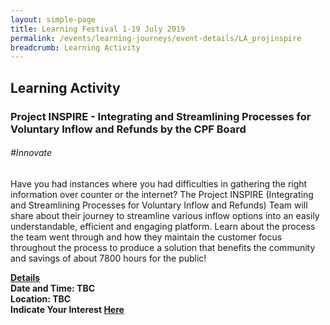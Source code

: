 ```yaml
---
layout: simple-page
title: Learning Festival 1-19 July 2019
permalink: /events/learning-journeys/event-details/LA_projinspire
breadcrumb: Learning Activity
---
```


## Learning Activity
### Project INSPIRE - Integrating and Streamlining Processes for Voluntary Inflow and Refunds by the CPF Board

###### _#Innovate_ 

Have you had instances where you had difficulties in gathering the right information over counter or the internet? The Project INSPIRE (Integrating and Streamlining Processes for Voluntary Inflow and Refunds) Team will share about their journey to streamline various inflow options into an easily understandable, efficient and engaging platform. Learn about the process the team went through and how they maintain the customer focus throughout the process to produce a solution that benefits the community and savings of about 7800 hours for the public!

<b><u>Details</u><br>
**Date and Time: TBC** <br>
**Location: TBC** <br>
**Indicate Your Interest [Here]()** 
